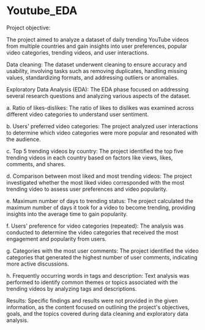 # Youtube_EDA
Project objective: 

The project aimed to analyze a dataset of daily trending YouTube videos from multiple countries and gain insights into user preferences, popular video categories, trending videos, and user interactions.

Data cleaning: The dataset underwent cleaning to ensure accuracy and usability, involving tasks such as removing duplicates, handling missing values, standardizing formats, and addressing outliers or anomalies.

Exploratory Data Analysis (EDA): The EDA phase focused on addressing several research questions and analyzing various aspects of the dataset.

a. Ratio of likes-dislikes: The ratio of likes to dislikes was examined across different video categories to understand user sentiment.

b. Users' preferred video categories: The project analyzed user interactions to determine which video categories were more popular and resonated with the audience.

c. Top 5 trending videos by country: The project identified the top five trending videos in each country based on factors like views, likes, comments, and shares.

d. Comparison between most liked and most trending videos: The project investigated whether the most liked video corresponded with the most trending video to assess user preferences and video popularity.

e. Maximum number of days to trending status: The project calculated the maximum number of days it took for a video to become trending, providing insights into the average time to gain popularity.

f. Users' preference for video categories (repeated): The analysis was conducted to determine the video categories that received the most engagement and popularity from users.

g. Categories with the most user comments: The project identified the video categories that generated the highest number of user comments, indicating more active discussions.

h. Frequently occurring words in tags and description: Text analysis was performed to identify common themes or topics associated with the trending videos by analyzing tags and descriptions.

Results: Specific findings and results were not provided in the given information, as the content focused on outlining the project's objectives, goals, and the topics covered during data cleaning and exploratory data analysis.
